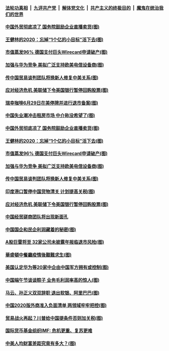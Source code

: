 

####  [法轮功真相](../../../../basic/blob/master/README.md?t=06271631) &nbsp;|&nbsp; [九评共产党](../../../../9ping.md/blob/master/README.md?t=06271631) &nbsp;|&nbsp; [解体党文化](../../../../jtdwh.md/blob/master/README.md?t=06271631)  &nbsp;|&nbsp; [共产主义的终极目的](../../../../gczydzjmd.md/blob/master/README.md?t=06271631) &nbsp;|&nbsp; [魔鬼在统治我们的世界](../../../../mgztzwmdsj.md/blob/master/README.md?t=06271631) 

#### [中国外贸彻底凉了 国务院鼓励企业直播卖货(图)](../pages/p5/937813.md?t=06271631) 

#### [王健林的2020：忘掉“1个亿的小目标”活下去(图)](../pages/p5/937834.md?t=06271631) 

#### [市值蒸发96% 德国支付巨头Wirecard申请破产(图)](../pages/p5/937805.md?t=06271631) 

#### [加强与华为竞争 美拟广泛支持欧美电信设备商(图)](../pages/p5/937802.md?t=06271631) 

#### [传中国贸易谈判团队将换新人修复中美关系(图)](../pages/p5/937793.md?t=06271631) 

#### [应对经济危机 美联储下令美国银行暂停回购股票(图)](../pages/p5/937760.md?t=06271631) 

#### [瑞幸咖啡6月29日在美停牌并进行退市备案(图)](../pages/p5/937854.md?t=06271631) 

#### [中国失业潮冲击租房市场 中介称没希望了(图)](../pages/p5/937808.md?t=06271631) 

#### [中国外贸彻底凉了 国务院鼓励企业直播卖货(图)](../pages/p5/937813.md?t=06271631) 

#### [王健林的2020：忘掉“1个亿的小目标”活下去(图)](../pages/p5/937834.md?t=06271631) 

#### [市值蒸发96% 德国支付巨头Wirecard申请破产(图)](../pages/p5/937805.md?t=06271631) 

#### [加强与华为竞争 美拟广泛支持欧美电信设备商(图)](../pages/p5/937802.md?t=06271631) 

#### [传中国贸易谈判团队将换新人修复中美关系(图)](../pages/p5/937793.md?t=06271631) 

#### [印度港口暂停中国货物清关 计划提高关税(图)](../pages/p5/937779.md?t=06271631) 

#### [应对经济危机 美联储下令美国银行暂停回购股票(图)](../pages/p5/937760.md?t=06271631) 

#### [中国经贸磋商团队将出现新面孔](../pages/p5/937736.md?t=06271631) 

#### [中国国企和民企利润藏着的秘密(图)](../pages/p5/937711.md?t=06271631) 

#### [A股巨雷将至 32家公司未披露年报临退市风险(图)](../pages/p5/937727.md?t=06271631) 

#### [華盛頓中餐廳疫情後艱難求生(图)](../pages/p5/937726.md?t=06271631) 

#### [美国认定华为等20家中企由中国军方拥有或控制(图)](../pages/p5/937724.md?t=06271631) 

#### [中国端午节谈谈粽子 业务毛利润率高的惊人(图)](../pages/p5/937695.md?t=06271631) 

#### [马云、孙正义双双辞职 退出软银、阿里巴巴(图)](../pages/p5/937690.md?t=06271631) 

#### [中国2020版外商准入负面清单 两领域牢牢把控(图)](../pages/p5/937687.md?t=06271631) 

#### [贸易战火再起？川普给中国提条件否则加关税(图)](../pages/p5/937682.md?t=06271631) 

#### [国际货币基金组织IMF: 危机更重、复苏更难](../pages/p5/937676.md?t=06271631) 

#### [中美人均财富差距究竟有多大？(图)](../pages/p5/937633.md?t=06271631) 

